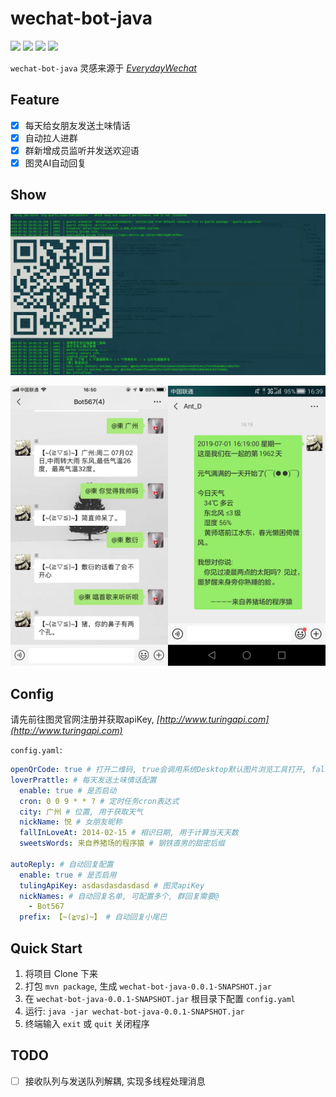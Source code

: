 # wechat-bot-java

[![](https://img.shields.io/badge/Language-Java-ff96b4.svg)](https://github.com/masteranthoneyd/wechat-bot-java) [![](https://img.shields.io/badge/license-MIT-FF0080.svg)](https://github.com/masteranthoneyd/wechat-bot-java/blob/master/LICENSE) [![](https://img.shields.io/github/stars/masteranthoneyd/wechat-bot-java.svg?style=social)](https://github.com/masteranthoneyd/wechat-bot-java) [![](https://img.shields.io/github/followers/masteranthoneyd.svg?label=Follow%20Me&style=social)](https://github.com/masteranthoneyd)

`wechat-bot-java` 灵感来源于 *[EverydayWechat](https://github.com/sfyc23/EverydayWechat)*


## Feature

- [x] 每天给女朋友发送土味情话
- [x] 自动拉人进群
- [x] 群新增成员监听并发送欢迎语
- [x] 图灵AI自动回复

## Show

![](image/demo-01.jpg)

<div align=center><img width="50%" height="50%" src="image/demo-02.jpg"/><img width="50%" height="50%" src="image/demo-03.jpg"/></div>

## Config

请先前往图灵官网注册并获取apiKey, *[http://www.turingapi.com](http://www.turingapi.com)*

`config.yaml`:

```yml
openQrCode: true # 打开二维码, true会调用系统Desktop默认图片浏览工具打开, false在终端显示
loverPrattle: # 每天发送土味情话配置
  enable: true # 是否启动
  cron: 0 0 9 * * ? # 定时任务cron表达式
  city: 广州 # 位置, 用于获取天气
  nickName: 悦 # 女朋友昵称
  fallInLoveAt: 2014-02-15 # 相识日期, 用于计算当天天数
  sweetsWords: 来自养猪场的程序猿 # 钢铁直男的甜密后缀

autoReply: # 自动回复配置
  enable: true # 是否启用
  tulingApiKey: asdasdasdasdasd # 图灵apiKey
  nickNames: # 自动回复名单, 可配置多个, 群回复需要@
    - Bot567
  prefix: 【~(≧▽≦)~】 # 自动回复小尾巴
```

## Quick Start

1. 将项目 Clone 下来
2. 打包 `mvn package`, 生成 `wechat-bot-java-0.0.1-SNAPSHOT.jar`
3. 在 `wechat-bot-java-0.0.1-SNAPSHOT.jar` 根目录下配置 `config.yaml`
4. 运行: `java -jar wechat-bot-java-0.0.1-SNAPSHOT.jar`
5. 终端输入 `exit` 或 `quit` 关闭程序

## TODO

- [ ] 接收队列与发送队列解耦, 实现多线程处理消息
